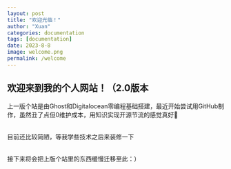 ```yaml
---
layout: post
title: "欢迎光临！"
author: "Xuan"
categories: documentation
tags: [documentation]
date: 2023-8-8
image: welcome.png
permalink: /welcome
---
```

<style>
  pre {
    background-color: white; /* 将背景色设置为白色 */
  }
</style>
## 欢迎来到我的个人网站！（2.0版本

上一版个站是由Ghost和Digitalocean零编程基础搭建，最近开始尝试用GitHub制作，虽然丑了点但0维护成本，用知识实现开源节流的感觉真好🥹
<br><br>

目前还比较简陋，等我学些技术之后来装修一下<br><br>

接下来将会把上版个站里的东西缓慢迁移至此：）
